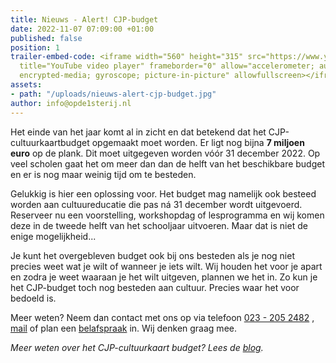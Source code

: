 ```yaml
---
title: Nieuws - Alert! CJP-budget
date: 2022-11-07 07:09:00 +01:00
published: false
position: 1
trailer-embed-code: <iframe width="560" height="315" src="https://www.youtube.com/embed/5C9CC6vLBmA"
  title="YouTube video player" frameborder="0" allow="accelerometer; autoplay; clipboard-write;
  encrypted-media; gyroscope; picture-in-picture" allowfullscreen></iframe>
assets:
- path: "/uploads/nieuws-alert-cjp-budget.jpg"
author: info@opde1sterij.nl
---
```


Het einde van het jaar komt al in zicht en dat betekend dat het CJP-cultuurkaartbudget opgemaakt moet worden. Er ligt nog bijna **7 miljoen euro** op de plank. Dit moet uitgegeven worden vóór 31 december 2022. Op veel scholen gaat het om meer dan dan de helft van het beschikbare budget en er is nog maar weinig tijd om te besteden.

Gelukkig is hier een oplossing voor. Het budget mag namelijk ook besteed worden aan cultuureducatie die pas ná 31 december wordt uitgevoerd. Reserveer nu een voorstelling, workshopdag of lesprogramma en wij komen deze in de tweede helft van het schooljaar uitvoeren. Maar dat is niet de enige mogelijkheid... 

Je kunt het overgebleven budget ook bij ons besteden als je nog niet precies weet wat je wilt of wanneer je iets wilt. Wij houden het voor je apart en zodra je weet waaraan je het wilt uitgeven, plannen we het in. Zo kun je het CJP-budget toch nog besteden aan cultuur. Precies waar het voor bedoeld is.

Meer weten? Neem dan contact met ons op via telefoon <a href="tel:+31232052482" title="Bel Op de eerste rij">023 - 205 2482</a> , [mail](mailto:boekingen@opde1sterij.nl) of plan een [belafspraak](https://calendly.com/opde1sterij/bellen-over-het-cjp-cultuurkaart-budget) in. Wij denken graag mee.

*Meer weten over het CJP-cultuurkaart budget? Lees de [blog](https://www.opde1sterij.nl/blog/2-11-2022-cjp-budget-alert-maak-het-op/).*

